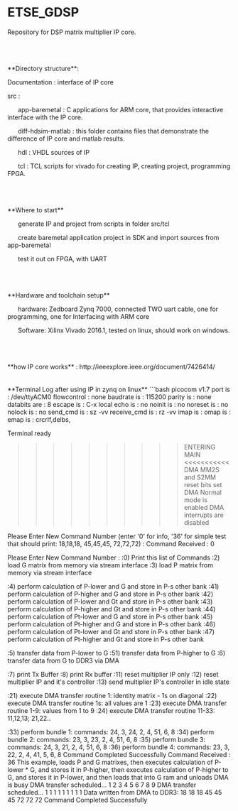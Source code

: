 # ETSE_GDSP
Repository for DSP matrix multiplier IP core.


<br />
<br />
<br />
**Directory structure**: 

Documentation : interface of IP core

src :

&nbsp;&nbsp;&nbsp;&nbsp;&nbsp; app-baremetal : C applications for ARM core, that provides interactive interface with the IP core.

&nbsp;&nbsp;&nbsp;&nbsp;&nbsp; diff-hdsim-matlab : this folder contains files that demonstrate the difference of IP core and matlab results.

&nbsp;&nbsp;&nbsp;&nbsp;&nbsp; hdl : VHDL sources of IP

&nbsp;&nbsp;&nbsp;&nbsp;&nbsp; tcl : TCL scripts for vivado for creating IP, creating project, programming FPGA. 



<br />
<br />
<br />
**Where to start**

&nbsp;&nbsp;&nbsp;&nbsp;&nbsp; generate IP and project from scripts in folder src/tcl

&nbsp;&nbsp;&nbsp;&nbsp;&nbsp; create baremetal application project in SDK and import sources from app-baremetal

&nbsp;&nbsp;&nbsp;&nbsp;&nbsp; test it out on FPGA, with UART


<br />
<br />
<br />
**Hardware and toolchain setup**

&nbsp;&nbsp;&nbsp;&nbsp;&nbsp; hardware: Zedboard Zynq 7000, connected TWO uart cable, one for programming, one for Interfacing with ARM core

&nbsp;&nbsp;&nbsp;&nbsp;&nbsp; Software: Xilinx Vivado 2016.1, tested on linux, should work on windows.


<br />
<br />
<br />
**how IP core works** : http://ieeexplore.ieee.org/document/7426414/

<br />
<br />
<br />
**Terminal Log after using IP in zynq on linux** 
```bash
picocom v1.7
port is        : /dev/ttyACM0
flowcontrol    : none
baudrate is    : 115200
parity is      : none
databits are   : 8
escape is      : C-x
local echo is  : no
noinit is      : no
noreset is     : no
nolock is      : no
send_cmd is    : sz -vv
receive_cmd is : rz -vv
imap is        : 
omap is        : 
emap is        : crcrlf,delbs,

Terminal ready





>>>>>>>>>> ENTERING MAIN <<<<<<<<<<<
DMA MM2S and S2MM reset bits set
DMA Normal mode is enabled
DMA interrupts are disabled


Please Enter New Command Number (enter '0' for info, '36' for simple test 
 that should print: 18,18,18, 45,45,45, 72,72,72) : 
Command Received : 0 


Please Enter New Command Number : 
:0) Print this list of Commands
:2) load G matrix from memory via stream interface
:3) load P matrix from memory via stream interface

:4)  perform calculation of P-lower  and G and store in P-s other bank
:41) perform calculation of P-higher and G and store in P-s other bank
:42) perform calculation of P-lower  and Gt and store in P-s other bank
:43) perform calculation of P-higher and Gt and store in P-s other bank
:44) perform calculation of Pt-lower  and G and store in P-s other bank
:45) perform calculation of Pt-higher and G and store in P-s other bank
:46) perform calculation of Pt-lower  and Gt and store in P-s other bank
:47) perform calculation of Pt-higher and Gt and store in P-s other bank

:5)  transfer data from P-lower to G 
:51) transfer data from P-higher to G
:6)  transfer data from G to DDR3 via DMA 

:7) print Tx Buffer
:8) print Rx buffer
:11) reset multiplier IP only
:12) reset multiplier IP and it's controller
:13) send multiplier IP's controller in idle state 

:21) execute DMA transfer routine 1: identity matrix - 1s on diagonal 
:22) execute DMA transfer routine 1s: all values are 1 
:23) execute DMA transfer routine 1-9: values from 1 to 9 
:24) execute DMA transfer routine 11-33: 11,12,13; 21,22.. 

:33) perform bundle 1: commands: 24, 3, 24, 2, 4, 51,  6, 8
:34) perform bundle 2: commands: 23, 3, 23, 2, 4, 51,  6, 8
:35) perform bundle 3: commands: 24, 3, 21, 2, 4, 51,  6, 8
:36) perform bundle 4: commands: 23, 3, 22, 2, 4, 41, 5, 6, 8
Command Completed Successfully 
Command Received : 36 
This example, loads P and G matrixes, then executes calculation of P-lower * G, 
 and stores it in P-higher, then executes calculation of P-higher to G, 
 and stores it in P-lower, and then loads that into G ram and unloads 
DMA is busy
DMA transfer scheduled...
1 2 3 
4 5 6 
7 8 9 
DMA transfer scheduled...
1 1 1 
1 1 1 
1 1 1 
Data written from DMA to DDR3:
18 18 18 
45 45 45 
72 72 72 
Command Completed Successfully 

```
